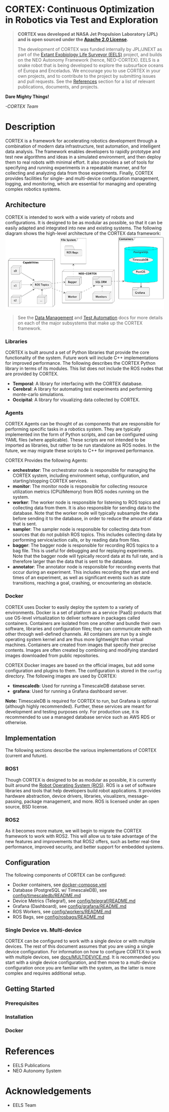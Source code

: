 # CORTEX: Continuous Optimization in Robotics via Test and Exploration

> **CORTEX was developed at NASA Jet Propulsion Laboratory (JPL) and is open sourced under
the [Apache 2.0 License](LICENSE).**
>
> The development of CORTEX was funded internally by JPL/JNEXT as part of the
> [Extant Exobiology Life Surveyor (EELS)](https://www.jpl.nasa.gov/robotics-at-jpl/eels) project, and builds on the NEO
> Autonomy Framework (hence, NEO-CORTEX). EELS is a snake
> robot that is being developed to explore the subsurface oceans of Europa and Enceladus. We encourage you to use CORTEX
> in your own projects, and to contribute to the project by submitting issues and pull requests. See
> the [References](#references)
> section for a list of relevant publications, documents, and projects.

**Dare Mighty Things!**

_-CORTEX Team_


[//]: # (TODO: insert publications here)

[//]: # (TODO: add badges here)

# Description

CORTEX is a framework for accelerating robotics development through a combination of modern data infrastructure,
test automation, and intelligent data analysis. The framework enables developers to rapidly prototype and test new
algorithms and ideas in a simulated environment, and then deploy them to real robots with minimal effort. It also
provides a set of tools for specifying and running experiments in a repeatable manner, and for collecting and analyzing
data from those experiments. Finally, CORTEX provides facilities for single- and multi-device configuration management,
logging, and monitoring, which are essential for managing and operating complex robotics systems.

## Architecture

CORTEX is intended to work with a wide variety of robots and configurations. It is designed to be as
modular as possible, so that it can be easily adapted and integrated into new and existing systems. The following
diagram shows the high-level architecture of the CORTEX data framework:
[![CORTEX Architecture](docs/diagrams/cortex_architecture.png)](docs/diagrams/cortex_architecture.png)

[//]: # (TODO: replace this with an updated diagram)

> See the [Data Management](docs/DATA_SUBSYSTEM) and [Test Automation](docs/TEST_SUBSYSTEM) docs for more details
> on each of the major subsystems that make up the CORTEX framework.

### Libraries

CORTEX is built around a set of Python libraries that provide the core functionality of the system. Future
work will include C++ implementations for improved performance. The following describes the CORTEX Python
library in terms of its modules. This list does not include the ROS nodes that are provided by CORTEX.

- **Temporal**: A library for interfacing with the CORTEX database.
- **Cerebral**: A library for automating test experiments and performing monte-carlo simulations.
- **Occipital**: A library for visualizing data collected by CORTEX.

### Agents

CORTEX Agents can be thought of as components that are responsible for performing specific tasks in a robotics system.
They are typically implemented inn the form of Python scripts, and can be configured using YAML files (where
applicable). These scripts are not intended to be imported as libraries, but rather to be run standalone as ROS nodes.
In the future, we may migrate these scripts to C++ for improved performance.

CORTEX Provides the following Agents:

- **orchestrator**: The orchestrator node is responsible for managing the CORTEX system, including environment setup,
  configuration, and starting/stopping CORTEX services.
- **monitor**: The monitor node is responsible for collecting resource utilization metrics (CPU/Memory) from ROS nodes
  running on the system.
- **worker**: The worker node is responsible for listening to ROS topics and collecting data from them. It is also
  responsible for sending data to the database. Note that the worker node will typically subsample the data before
  sending it to the database, in order to reduce the amount of data that is sent.
- **sampler**: The sampler node is responsible for collecting data from sources that do not publish
  ROS topics. This includes collecting data by performing service/action calls, or by reading data from files.
- **bagger**: The bagger node is responsible for recording ROS topics to a bag file. This is
  useful for debugging and for replaying experiments. Note that the bagger node will typically
  record data at its full rate, and is therefore larger than the data that is sent to the database.
- **annotator**: The annotator node is responsible for recording events that occur during an
  experiment. This includes recording the start and end times of an experiment, as well as
  significant events such as state transitions, reaching a goal, crashing, or encountering an obstacle.

### Docker

CORTEX uses Docker to easily deploy the system to a variety of environments. Docker is a set of
platform as a service (PaaS) products that use OS-level virtualization to deliver software in
packages called containers. Containers are isolated from one another and bundle their own software,
libraries and configuration files; they can communicate with each other through well-defined channels.
All containers are run by a single operating system kernel and are thus more lightweight than virtual
machines. Containers are created from images that specify their precise contents. Images are often
created by combining and modifying standard images downloaded from public repositories.

CORTEX Docker images are based on the official images, but add some configuration and
plugins to them. The configuration is stored in the `config` directory. The following images are used by CORTEX:

- **timescaledb**: Used for running a TimescaleDB database server.
- **grafana**: Used for running a Grafana dashboard server.

**Note:** TimescaleDB is required for CORTEX to run, but Grafana is optional (although highly recommended).
Further, these services are meant for development and testing purposes only. For production use, it is
recommended to use a managed database service such as AWS RDS or otherwise.

## Implementation

The following sections describe the various implementations of CORTEX (current and future).

### ROS1

Though CORTEX is designed to be as modular as possible, it is currently built around the
[Robot Operating System (ROS)](https://www.ros.org/). ROS is a set of software libraries and tools
that help developers build robot applications. It provides hardware abstraction, device drivers,
libraries, visualizers, message-passing, package management, and more. ROS is licensed under an
open source, BSD license.

### ROS2

As it becomes more mature, we will begin to migrate the CORTEX framework to work with ROS2. This will
allow us to take advantage of the new features and improvements that ROS2 offers, such as better
real-time performance, improved security, and better support for embedded systems.

## Configuration

The following components of CORTEX can be configured:

- Docker containers, see [docker-compose.yml](docker-compose.yml)
- Database (PostgreSQL w/ TimescaleDB), see [config/timescaledb/README.md](config/timescaledb/README.md)
- Device Metrics (Telegraf), see [config/telegraf/README.md](config/telegraf/README.md)
- Grafana (Dashboard), see [config/grafana/README.md](config/grafana/README.md)
- ROS Workers, see [config/workers/README.md](config/workers/README.md)
- ROS Bags, see [config/rosbags/README.md](config/rosbags/README.md)

### Single Device vs. Multi-device

CORTEX can be configured to work with a single device or with multiple devices. The rest of this document
assumes that you are using a single device configuration. For information on how to configure CORTEX to work with
multiple
devices, see [docs/MULTIDEVICE.md](docs/MULTIDEVICE.md). It is recommended you start with
a single device configuration, and then move to a multi-device configuration once you are familiar with the system, as
the latter is more complex and requires additional setup.

## Getting Started

[//]: # (TODO)

### Prerequisites

[//]: # (TODO)

### Installation

[//]: # (TODO)

### Docker

[//]: # (TODO)

# References

[//]: # (TODO)

- EELS Publications
- NEO Autonomy System

# Acknowledgements

[//]: # (TODO)

- EELS Team